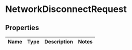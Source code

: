 # NetworkDisconnectRequest

## Properties
Name | Type | Description | Notes
------------ | ------------- | ------------- | -------------

